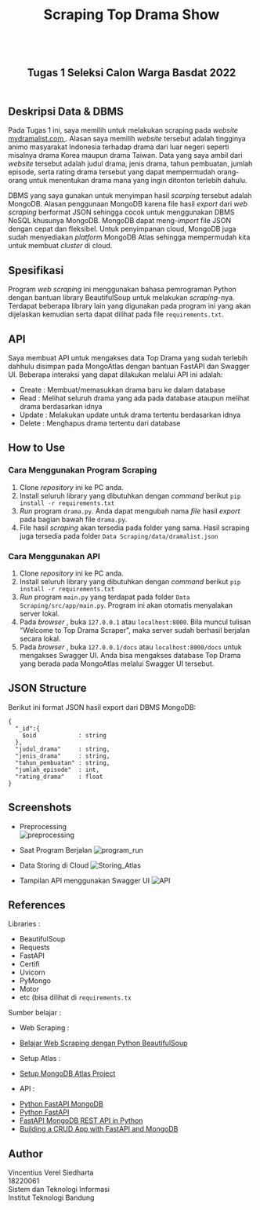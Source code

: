 <h1 align="center">
  <br>
  Scraping Top Drama Show
  <br>
  <br>
</h1>

<h2 align="center">
  <br>
  Tugas 1 Seleksi Calon Warga Basdat 2022
  <br>
  <br>
</h2>

## Deskripsi Data & DBMS
Pada Tugas 1 ini, saya memilih untuk melakukan scraping pada <em> website </em> <a href='https://mydramalist.com/search?adv=titles&ty=68,83&so=top&page=1'>            mydramalist.com </a>. Alasan saya memilih <em> website </em> tersebut adalah tingginya animo masyarakat Indonesia terhadap drama dari luar negeri seperti misalnya      drama Korea maupun drama Taiwan. Data yang saya ambil dari <em> website </em> tersebut adalah judul drama, jenis drama, tahun pembuatan, jumlah episode, serta          rating drama tersebut yang dapat mempermudah orang-orang untuk menentukan drama mana yang ingin ditonton terlebih dahulu.
 
DBMS yang saya gunakan untuk menyimpan hasil <em> scarping </em> tersebut adalah MongoDB. Alasan penggunaan MongoDB karena file hasil <em> export </em> dari <em> web scraping </em> berformat JSON sehingga cocok untuk menggunakan DBMS NoSQL khusunya MongoDB. MongoDB dapat meng-<em>import</em> file JSON dengan cepat dan fleksibel. Untuk penyimpanan cloud, MongoDB juga sudah menyediakan <em> platform </em> MongoDB Atlas sehingga mempermudah kita untuk membuat <em> cluster </em> di cloud.

## Spesifikasi
Program <em> web scraping </em> ini menggunakan bahasa pemrograman Python dengan bantuan library BeautifulSoup untuk melakukan <em>scraping</em>-nya. Terdapat beberapa library lain yang digunakan pada program ini yang akan dijelaskan kemudian serta dapat dilihat pada file `requirements.txt`.

## API
Saya membuat API untuk mengakses data Top Drama yang sudah terlebih dahhulu disimpan pada MongoAtlas dengan bantuan FastAPI dan Swagger UI. Beberapa interaksi yang dapat dilakukan melalui API ini adalah:

* Create : Membuat/memasukkan drama baru ke dalam database
* Read : Melihat seluruh drama yang ada pada database ataupun melihat drama berdasarkan idnya
* Update : Melakukan update untuk drama tertentu berdasarkan idnya
* Delete : Menghapus drama tertentu dari database

## How to Use
### Cara Menggunakan Program Scraping
1. Clone <em> repository </em> ini ke PC anda.
2. Install seluruh library yang dibutuhkan dengan <em>command</em> berikut `pip install -r requirements.txt`
3. <em> Run </em> program `drama.py`. Anda dapat mengubah nama <em> file </em> hasil <em> export </em> pada bagian bawah file `drama.py`.
4. File hasil <em> scraping </em> akan tersedia pada folder yang sama. Hasil scraping juga tersedia pada folder `Data Scraping/data/dramalist.json`

### Cara Menggunakan API
1. Clone <em> repository </em> ini ke PC anda.
2. Install seluruh library yang dibutuhkan dengan <em>command</em> berikut `pip install -r requirements.txt`
3. <em> Run </em> program `main.py` yang terdapat pada folder `Data Scraping/src/app/main.py`. Program ini akan otomatis menyalakan server lokal.
4. Pada <em> browser </em>, buka `127.0.0.1` atau `localhost:8000`. Bila muncul tulisan "Welcome to Top Drama Scraper", maka server sudah berhasil berjalan secara lokal.
5. Pada <em> browser </em>, buka `127.0.0.1/docs` atau `localhost:8000/docs` untuk mengakses Swagger UI. Anda bisa mengakses database Top Drama yang berada pada MongoAtlas melalui Swagger UI tersebut.

## JSON Structure
Berikut ini format JSON hasil export dari DBMS MongoDB:

```
{
  "_id":{
    $oid            : string
  },
  "judul_drama"     : string,
  "jenis_drama"     : string,
  "tahun_pembuatan" : string,
  "jumlah_episode"  : int,
  "rating_drama"    : float
}
```
## Screenshots
* Preprocessing <br>
![preprocessing](https://user-images.githubusercontent.com/79572039/175234931-ac32dcd6-6e6c-491e-9434-c3f599fa695e.png)

* Saat Program Berjalan
![program_run](https://user-images.githubusercontent.com/79572039/175234482-a2b3176e-910b-4150-8230-dc86068565dc.png)

* Data Storing di Cloud
![Storing_Atlas](https://user-images.githubusercontent.com/79572039/175235927-129a184e-4ff8-45d0-bc92-4aaaab57de1a.png)

* Tampilan API menggunakan Swagger UI
![API](https://user-images.githubusercontent.com/79572039/175236147-6598c7b8-5f15-47a9-a7e8-1d7a11c3bba3.png)

## References
Libraries :
* BeautifulSoup
* Requests
* FastAPI
* Certifi
* Uvicorn
* PyMongo
* Motor
* etc (bisa dilihat di `requirements.tx`

Sumber belajar :
* Web Scraping :
- <a href='https://www.youtube.com/watch?v=YIiYeyfo7MM&ab_channel=RifaiSlamet'> Belajar Web Scraping dengan Python BeautifulSoup </a>

* Setup Atlas :
- <a href='https://www.youtube.com/watch?v=4-fRVd1yzr0&ab_channel=prawitohudoro'> Setup MongoDB Atlas Project </a>

* API :
- <a href='https://www.youtube.com/watch?v=cJWk27W9uoY&ab_channel=MoonKidz'> Python FastAPI MongoDB </a>
- <a href='https://www.youtube.com/watch?v=SJR_60BqU08&ab_channel=MoonKidz'> Python FastAPI </a>
- <a href='https://www.youtube.com/watch?v=G7hZlOLhhMY&t=1815s&ab_channel=MaheshKariya'> FastAPI MongoDB REST API in Python </a>
- <a href='https://testdriven.io/blog/fastapi-mongo/#mongodb'> Building a CRUD App with FastAPI and MongoDB </a>

## Author
Vincentius Verel Siedharta <br>
18220061 <br>
Sistem dan Teknologi Informasi <br>
Institut Teknologi Bandung <br>
